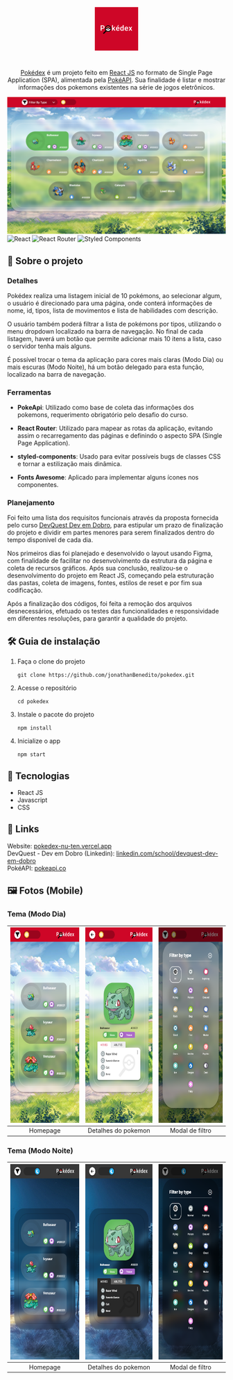<div align="center">
  <img alt="Logo" src="public/app-logo.png" width="100" />
</div>
<h1 align="center"></h1>
<p align="center">
    <a href="https://pokedex-1v9psfcic-jonathanbenedito.vercel.app/" target="_blank">Pokédex</a> é um projeto feito em <a href="https://reactjs.org/">React JS</a> no formato de Single Page Application (SPA), alimentada pela <a href="https://pokeapi.co/">PokéAPI</a>. Sua finalidade é listar e mostrar informações dos pokemons existentes na série de jogos eletrônicos.</a> 
</p>

![demo](public/images/design/desktop/light-mode/desktop-layout.png)
![React](https://img.shields.io/badge/react-%2320232a.svg?style=for-the-badge&logo=react&logoColor=%2361DAFB)
![React Router](https://img.shields.io/badge/React_Router-CA4245?style=for-the-badge&logo=react-router&logoColor=white)
![Styled Components](https://img.shields.io/badge/styled--components-DB7093?style=for-the-badge&logo=styled-components&logoColor=white)

## 💬 Sobre o projeto

### Detalhes

Pokédex realiza uma listagem inicial de 10 pokémons, ao selecionar algum, o usuário é direcionado para uma página, onde conterá informações de nome, id, tipos, lista de movimentos e lista de habilidades com descrição.

O usuário também poderá filtrar a lista de pokémons por tipos, utilizando o menu dropdown localizado na barra de navegação. No final de cada listagem, haverá um botão que permite adicionar mais 10 itens a lista, caso o servidor tenha mais alguns.

É possível trocar o tema da aplicação para cores mais claras (Modo Dia) ou mais escuras (Modo Noite), há um botão delegado para esta função, localizado na barra de navegação.

### Ferramentas

- <b>PokeApi</b>: Utilizado como base de coleta das informações dos pokemons, requerimento obrigatório pelo desafio do curso.

- <b>React Router</b>: Utilizado para mapear as rotas da aplicação, evitando assim o recarregamento das páginas e definindo o aspecto SPA (Single Page Application).

- <b>styled-components</b>: Usado para evitar possíveis bugs de classes CSS e tornar a estilização mais dinâmica.

- <b>Fonts Awesome</b>: Aplicado para implementar alguns ícones nos componentes.

### Planejamento

Foi feito uma lista dos requisitos funcionais através da proposta fornecida pelo curso <a href="https://www.linkedin.com/school/devquest-dev-em-dobro/">DevQuest Dev em Dobro</a>, para estipular um prazo de finalização do projeto e dividir em partes menores para serem finalizados dentro do tempo disponível de cada dia.


Nos primeiros dias foi planejado e desenvolvido o layout usando Figma, com finalidade de facilitar no desenvolvimento da estrutura da página e coleta de recursos gráficos. Após sua conclusão, realizou-se o desenvolvimento do projeto em React JS, começando pela estruturação das pastas, coleta de imagens, fontes, estilos de reset e por fim sua codificação.


Após a finalização dos códigos, foi feita a remoção dos arquivos desnecessários, efetuado os testes das funcionalidades e responsividade em diferentes resoluções, para garantir a qualidade do projeto.

## 🛠 Guia de instalação

1. Faça o clone do projeto
    ```
    git clone https://github.com/jonathanBenedito/pokedex.git
    ```

2. Acesse o repositório
    ```
    cd pokedex
    ```

3. Instale o pacote do projeto
    ```
    npm install
    ```

4. Inicialize o app
    ```
    npm start
    ```

## 🧱 Tecnologias

- React JS
- Javascript
- CSS

## 🔗 Links

Website: <a href="https://pokedex-nu-ten.vercel.app/">pokedex-nu-ten.vercel.app</a>
<br />
DevQuest - Dev em Dobro (Linkedin): <a href="https://www.linkedin.com/school/devquest-dev-em-dobro/" target="_blank">linkedin.com/school/devquest-dev-em-dobro</a>
<br />
PokéAPI: <a href="https://pokeapi.co/">pokeapi.co</a>
<br />

## 🖼 Fotos (Mobile)

### Tema (Modo Dia)
| <img alt="pokedex mobile homepage" src="public/images/design/mobile/light-mode/mobile-layout.png" height="450" />  | <img alt="pokedex mobile pokemon details" src="public/images/design/mobile/light-mode/mobile-layout-details.png" height="450"/> | <img alt="news homepage mobile menu" src="public/images/design/mobile/light-mode/mobile-layout-filter-modal.png" height="450"/> |
|:---:|:---:|:---:|
| Homepage | Detalhes do pokemon | Modal de filtro

### Tema (Modo Noite)
| <img alt="pokedex mobile homepage" src="public/images/design/mobile/dark-mode/mobile-layout-dark-mode.png" height="450" />  | <img alt="pokedex mobile pokemon details" src="public/images/design/mobile/dark-mode/mobile-layout-details-dark-mode.png" height="450"/> | <img alt="news homepage mobile menu" src="public/images/design/mobile/dark-mode/mobile-layout-filter-modal-dark-mode.png" height="450"/> |
|:---:|:---:|:---:|
| Homepage | Detalhes do pokemon | Modal de filtro
